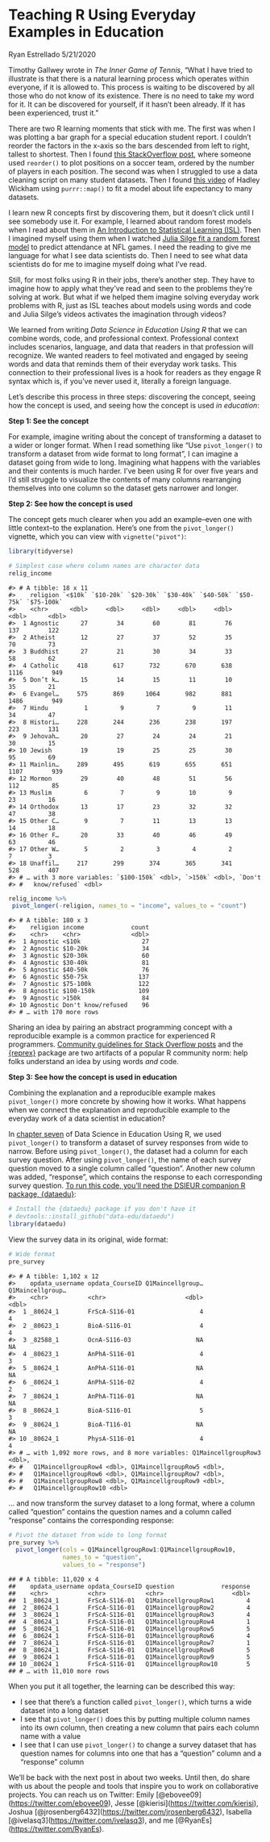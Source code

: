 Teaching R Using Everyday Examples in Education
================
Ryan Estrellado
5/21/2020

Timothy Gallwey wrote in *The Inner Game of Tennis*, “What I have tried
to illustrate is that there is a natural learning process which operates
within everyone, if it is allowed to. This process is waiting to be
discovered by all those who do not know of its existence. There is no
need to take my word for it. It can be discovered for yourself, if it
hasn’t been already. If it has been experienced, trust it.”

There are two R learning moments that stick with me. The first was when
I was plotting a bar graph for a special education student report. I
couldn’t reorder the factors in the x-axis so the bars descended from
left to right, tallest to shortest. Then I found [this StackOverflow
post](https://stackoverflow.com/questions/5208679/order-bars-in-ggplot2-bar-graph),
where someone used `reorder()` to plot positions on a soccer team,
ordered by the number of players in each position. The second was when I
struggled to use a data cleaning script on many student datasets. Then I
found [this video](https://youtu.be/rz3_FDVt9eg) of Hadley Wickham using
`purrr::map()` to fit a model about life expectancy to many datasets.

I learn new R concepts first by discovering them, but it doesn’t click
until I see somebody use it. For example, I learned about random forest
models when I read about them in [An Introduction to Statistical
Learning
(ISL)](https://www.amazon.com/Introduction-Statistical-Learning-Applications-Statistics/dp/1461471370).
Then I imagined myself using them when I watched [Julia Silge fit a
random forest model](https://youtu.be/LPptRkGoYMg) to predict attendance
at NFL games. I need the reading to give me language for what I see data
scientists do. Then I need to see what data scientists do for me to
imagine myself doing what I’ve read.

Still, for most folks using R in their jobs, there’s another step. They
have to imagine how to apply what they’ve read and seen to the problems
they’re solving at work. But what if we helped them imagine solving
everyday work problems with R, just as ISL teaches about models using
words and code and Julia Silge’s videos activates the imagination
through videos?

We learned from writing *Data Science in Education Using R* that we can
combine words, code, and professional context. Professional context
includes scenarios, language, and data that readers in that profession
will recognize. We wanted readers to feel motivated and engaged by
seeing words and data that reminds them of their everyday work tasks.
This connection to their professional lives is a hook for readers as
they engage R syntax which is, if you’ve never used it, literally a
foreign language.

Let’s describe this process in three steps: discovering the concept,
seeing how the concept is used, and seeing how the concept is used *in
education*:

**Step 1: See the concept**

For example, imagine writing about the concept of transforming a dataset
to a wider or longer format. When I read something like “Use
`pivot_longer()` to transform a dataset from wide format to long
format”, I can imagine a dataset going from wide to long. Imagining
what happens with the variables and their contents is much harder. I’ve
been using R for over five years and I’d still struggle to visualize the
contents of many columns rearranging themselves into one column so the
dataset gets narrower and longer.

**Step 2: See how the concept is used**

The concept gets much clearer when you add an example–even one with
little context–to the explanation. Here’s one from the `pivot_longer()`
vignette, which you can view with `vignette("pivot")`:

``` r
library(tidyverse)
```

``` r
# Simplest case where column names are character data
relig_income
```

    #> # A tibble: 18 x 11
    #>    religion `<$10k` `$10-20k` `$20-30k` `$30-40k` `$40-50k` `$50-75k` `$75-100k`
    #>    <chr>      <dbl>     <dbl>     <dbl>     <dbl>     <dbl>     <dbl>      <dbl>
    #>  1 Agnostic      27        34        60        81        76       137        122
    #>  2 Atheist       12        27        37        52        35        70         73
    #>  3 Buddhist      27        21        30        34        33        58         62
    #>  4 Catholic     418       617       732       670       638      1116        949
    #>  5 Don’t k…      15        14        15        11        10        35         21
    #>  6 Evangel…     575       869      1064       982       881      1486        949
    #>  7 Hindu          1         9         7         9        11        34         47
    #>  8 Histori…     228       244       236       238       197       223        131
    #>  9 Jehovah…      20        27        24        24        21        30         15
    #> 10 Jewish        19        19        25        25        30        95         69
    #> 11 Mainlin…     289       495       619       655       651      1107        939
    #> 12 Mormon        29        40        48        51        56       112         85
    #> 13 Muslim         6         7         9        10         9        23         16
    #> 14 Orthodox      13        17        23        32        32        47         38
    #> 15 Other C…       9         7        11        13        13        14         18
    #> 16 Other F…      20        33        40        46        49        63         46
    #> 17 Other W…       5         2         3         4         2         7          3
    #> 18 Unaffil…     217       299       374       365       341       528        407
    #> # … with 3 more variables: `$100-150k` <dbl>, `>150k` <dbl>, `Don't
    #> #   know/refused` <dbl>

``` r
relig_income %>%
 pivot_longer(-religion, names_to = "income", values_to = "count")
```

    #> # A tibble: 180 x 3
    #>    religion income             count
    #>    <chr>    <chr>              <dbl>
    #>  1 Agnostic <$10k                 27
    #>  2 Agnostic $10-20k               34
    #>  3 Agnostic $20-30k               60
    #>  4 Agnostic $30-40k               81
    #>  5 Agnostic $40-50k               76
    #>  6 Agnostic $50-75k              137
    #>  7 Agnostic $75-100k             122
    #>  8 Agnostic $100-150k            109
    #>  9 Agnostic >150k                 84
    #> 10 Agnostic Don't know/refused    96
    #> # … with 170 more rows

Sharing an idea by pairing an abstract programming concept with a
reproducible example is a common practice for experienced R programmers.
[Community guidelines for Stack Overflow
posts](https://stackoverflow.com/questions/5963269/how-to-make-a-great-r-reproducible-example)
and the [{reprex}](https://www.tidyverse.org/help/) package are two
artifacts of a popular R community norm: help folks understand an idea
by using words *and* code.

**Step 3: See how the concept is used in education**

Combining the explanation and a reproducible example makes
`pivot_longer()` more concrete by showing how it works. What happens
when we connect the explanation and reproducible example to the everyday
work of a data scientist in education?

In [chapter seven](https://datascienceineducation.com/c07.html) of Data
Science in Education Using R, we used `pivot_longer()` to transform a
dataset of survey responses from wide to narrow. Before using
`pivot_longer()`, the dataset had a column for each survey question.
After using `pivot_longer()`, the name of each survey question moved to
a single column called “question”. Another new column was added,
“response”, which contains the response to each corresponding survey
question. [To run this code, you’ll need the DSIEUR companion R package,
{dataedu}](https://github.com/data-edu/dataedu):

``` r
# Install the {dataedu} package if you don't have it
# devtools::install_github("data-edu/dataedu")
library(dataedu)
```

View the survey data in its original, wide format:

``` r
# Wide format
pre_survey
```

    #> # A tibble: 1,102 x 12
    #>    opdata_username opdata_CourseID Q1Maincellgroup… Q1Maincellgroup…
    #>    <chr>           <chr>                      <dbl>            <dbl>
    #>  1 _80624_1        FrScA-S116-01                  4                4
    #>  2 _80623_1        BioA-S116-01                   4                4
    #>  3 _82588_1        OcnA-S116-03                  NA               NA
    #>  4 _80623_1        AnPhA-S116-01                  4                3
    #>  5 _80624_1        AnPhA-S116-01                 NA               NA
    #>  6 _80624_1        AnPhA-S116-02                  4                2
    #>  7 _80624_1        AnPhA-T116-01                 NA               NA
    #>  8 _80624_1        BioA-S116-01                   5                3
    #>  9 _80624_1        BioA-T116-01                  NA               NA
    #> 10 _80624_1        PhysA-S116-01                  4                4
    #> # … with 1,092 more rows, and 8 more variables: Q1MaincellgroupRow3 <dbl>,
    #> #   Q1MaincellgroupRow4 <dbl>, Q1MaincellgroupRow5 <dbl>,
    #> #   Q1MaincellgroupRow6 <dbl>, Q1MaincellgroupRow7 <dbl>,
    #> #   Q1MaincellgroupRow8 <dbl>, Q1MaincellgroupRow9 <dbl>,
    #> #   Q1MaincellgroupRow10 <dbl>

… and now transform the survey dataset to a long format, where a column
called “question” contains the question names and a column called
“response” contains the corresponding response:

``` r
# Pivot the dataset from wide to long format
pre_survey %>%
  pivot_longer(cols = Q1MaincellgroupRow1:Q1MaincellgroupRow10,
               names_to = "question",
               values_to = "response")
```

    ## # A tibble: 11,020 x 4
    ##    opdata_username opdata_CourseID question             response
    ##    <chr>           <chr>           <chr>                   <dbl>
    ##  1 _80624_1        FrScA-S116-01   Q1MaincellgroupRow1         4
    ##  2 _80624_1        FrScA-S116-01   Q1MaincellgroupRow2         4
    ##  3 _80624_1        FrScA-S116-01   Q1MaincellgroupRow3         4
    ##  4 _80624_1        FrScA-S116-01   Q1MaincellgroupRow4         1
    ##  5 _80624_1        FrScA-S116-01   Q1MaincellgroupRow5         5
    ##  6 _80624_1        FrScA-S116-01   Q1MaincellgroupRow6         4
    ##  7 _80624_1        FrScA-S116-01   Q1MaincellgroupRow7         1
    ##  8 _80624_1        FrScA-S116-01   Q1MaincellgroupRow8         5
    ##  9 _80624_1        FrScA-S116-01   Q1MaincellgroupRow9         5
    ## 10 _80624_1        FrScA-S116-01   Q1MaincellgroupRow10        5
    ## # … with 11,010 more rows

When you put it all together, the learning can be described this way:

  - I see that there’s a function called `pivot_longer()`, which turns a
    wide dataset into a long dataset
  - I see that `pivot_longer()` does this by putting multiple column
    names into its own column, then creating a new column that pairs
    each column name with a value
  - I see that I can use `pivot_longer()` to change a survey dataset
    that has question names for columns into one that has a “question”
    column and a “response” column

We’ll be back with the next post in about two weeks. Until then, do
share with us about the people and tools that inspire you to work on
collaborative projects. You can reach us on Twitter: Emily
\[@ebovee09\](<https://twitter.com/ebovee09>), Jesse
\[@kierisi\](<https://twitter.com/kierisi>), Joshua
\[@jrosenberg6432\](<https://twitter.com/jrosenberg6432>), Isabella
\[@ivelasq3\](<https://twitter.com/ivelasq3>), and me
\[@RyanEs\](<https://twitter.com/RyanEs>).
